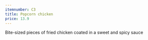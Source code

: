 ```yaml
---
itemnumber: C3
title: Popcorn chicken
price: 13.9
---
```

Bite-sized pieces of fried chicken coated in a sweet and spicy sauce